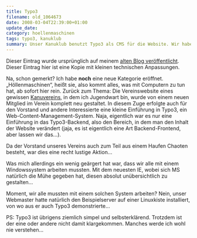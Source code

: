 ```yaml
---
title: Typo3
filename: old_1064673
date: 2008-03-04T22:39:00+01:00
update_date:
category: hoellenmaschinen
tags: typo3, kanuklub
summary: Unser Kanuklub benutzt Typo3 als CMS für die Website. Wir haben eine Einführung bekommen.
---
```

Dieser Eintrag wurde ursprünglich auf meinem [alten Blog veröffentlicht](https://stu.blogger.de/stories/1064673/). Dieser Eintrag hier ist eine Kopie mit kleinen technischen Anpassungen.

Na, schon gemerkt? Ich habe **noch** eine neue Kategorie eröffnet. „Höllenmaschinen“, heißt sie, also kommt alles, was mit Computern zu tun hat, ab sofort hier rein.
Zurück zum Thema: Die Vereinswebsite eines gewissen [Kanuvereins](https://www.kki-essen.de), in dem ich Jugendwart bin, wurde von einem neuen Mitglied im Verein komplett neu gestaltet. In diesem Zuge erfolgte auch für den Vorstand und andere Interessierte eine kleine Einführung in Typo3, ein Web-Content-Management-System. Naja, eigentlich war es nur eine Einführung in das Typo3-Backend, also den Bereich, in dem man den Inhalt der Website verändert (jaja, es ist eigentlich eine Art Backend-Frontend, aber lassen wir das…).

Da der Vorstand unseres Vereins auch zum Teil aus einem Haufen Chaoten besteht, war dies eine recht lustige Aktion…

Was mich allerdings ein wenig geärgert hat war, dass wir alle mit einem Windowssystem arbeiten mussten. Mit dem neuesten IE, wobei sich MS natürlich die Mühe gegeben hat, diesen absolut unübersichtlich zu gestalten…

Moment, wir alle mussten mit einem solchen System arbeiten? Nein, unser Webmaster hatte natürlich den Beispielserver auf einer Linuxkiste installiert, von wo aus er auch Typo3 demonstrierte…

PS: Typo3 ist übrigens ziemlich simpel und selbsterklärend. Trotzdem ist der eine oder andere nicht damit klargekommen. Manches werde ich wohl nie verstehen…
